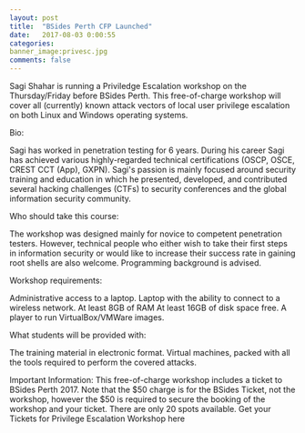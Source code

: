 ```yaml
---
layout: post
title:  "BSides Perth CFP Launched"
date:   2017-08-03 0:00:55
categories:
banner_image:privesc.jpg
comments: false
---
```


Sagi Shahar is running a Priviledge Escalation workshop on the Thursday/Friday before BSides Perth. This free-of-charge workshop will cover all (currently) known attack vectors of local user privilege escalation on both Linux and Windows operating systems.

Bio:

Sagi has worked in penetration testing for 6 years. During his career Sagi has achieved various highly-regarded technical certifications (OSCP, OSCE, CREST CCT (App), GXPN). Sagi's passion is mainly focused around security training and education in which he presented, developed, and contributed several hacking challenges (CTFs) to security conferences and the global information security community.

Who should take this course:

The workshop was designed mainly for novice to competent penetration testers. However, technical people who either wish to take their first steps in information security or would like to increase their success rate in gaining root shells are also welcome. Programming background is advised.

Workshop requirements:

Administrative access to a laptop. Laptop with the ability to connect to a wireless network. At least 8GB of RAM At least 16GB of disk space free. A player to run VirtualBox/VMWare images.

What students will be provided with:

The training material in electronic format. Virtual machines, packed with all the tools required to perform the covered attacks.

Important Information: This free-of-charge workshop includes a ticket to BSides Perth 2017. Note that the $50 charge is for the BSides Ticket, not the workshop, however the $50 is required to secure the booking of the workshop and your ticket. There are only 20 spots available. Get your Tickets for Privilege Escalation Workshop here
